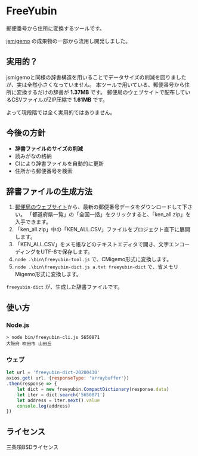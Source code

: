 # FreeYubin

郵便番号から住所に変換するツールです。

[jsmigemo](https://github.com/oguna/jsmigemo) の成果物の一部から流用し開発しました。

## 実用的？

jsmigemoと同様の辞書構造を用いることでデータサイズの削減を図りましたが、実は全然小さくなっていません。
本ツールで用いている、郵便番号から住所に変換するだけの辞書が **1.37MB** です。
郵便局のウェブサイトで配布しているCSVファイルがZIP圧縮で **1.61MB** です。

よって現段階では全く実用的ではありません。

## 今後の方針

- **辞書ファイルのサイズの削減**
- 読みがなの格納
- CIにより辞書ファイルを自動的に更新
- 住所から郵便番号を検索

## 辞書ファイルの生成方法

1. [郵便局のウェブサイト](https://www.post.japanpost.jp/zipcode/dl/kogaki-zip.html)から、最新の郵便番号データをダウンロードして下さい。
   「都道府県一覧」の「全国一括」をクリックすると、「ken_all.zip」を入手できます。
2. 「ken_all.zip」中の「KEN_ALL.CSV」ファイルをプロジェクト直下に展開します。
3. 「KEN_ALL.CSV」をメモ帳などのテキストエディタで開き、文字エンコーディングをUTF-8で保存します。
4. `node .\bin\freeyubin-tool.js` で、CMigemo形式に変換します。
5. `node .\bin\freeyubin-dict.js a.txt freeyubin-dict` で、省メモリMigemo形式に変換します。

`freeyubin-dict` が、生成した辞書ファイルです。

## 使い方

### Node.js

```shell
> node bin/freeyubin-cli.js 5650871
大阪府 吹田市 山田丘
```

### ウェブ

```js
let url = 'freeyubin-dict-20200430'
axios.get( url, {responseType: 'arraybuffer'})
.then(response => {
    let dict = new freeyubin.CompactDictionary(response.data)
    let iter = dict.search('5650871')
    let address = iter.next().value
    console.log(address)
})
```

## ライセンス

三条項BSDライセンス